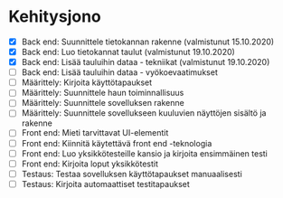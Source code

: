 # Kehitysjono

- [x] Back end: Suunnittele tietokannan rakenne (valmistunut 15.10.2020)
- [x] Back end: Luo tietokannat taulut (valmistunut 19.10.2020)
- [x] Back end: Lisää tauluihin dataa - tekniikat (valmistunut 19.10.2020)
- [ ] Back end: Lisää tauluihin dataa - vyökoevaatimukset
- [ ] Määrittely: Kirjoita käyttötapaukset
- [ ] Määrittely: Suunnittele haun toiminnallisuus
- [ ] Määrittely: Suunnittele sovelluksen rakenne
- [ ] Määrittely: Suunnittele sovellukseen kuuluvien näyttöjen sisältö ja rakenne
- [ ] Front end: Mieti tarvittavat UI-elementit
- [ ] Front end: Kiinnitä käytettävä front end -teknologia
- [ ] Front end: Luo yksikkötesteille kansio ja kirjoita ensimmäinen testi
- [ ] Front end: Kirjoita loput yksikkötestit
- [ ] Testaus: Testaa sovelluksen käyttötapaukset manuaalisesti
- [ ] Testaus: Kirjoita automaattiset testitapaukset
